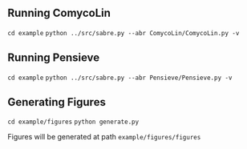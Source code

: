 ## Running ComycoLin

`cd example`
`python ../src/sabre.py --abr ComycoLin/ComycoLin.py -v`

## Running Pensieve

`cd example`
`python ../src/sabre.py --abr Pensieve/Pensieve.py -v`

## Generating Figures

`cd example/figures`
`python generate.py`

Figures will be generated at path `example/figures/figures`
